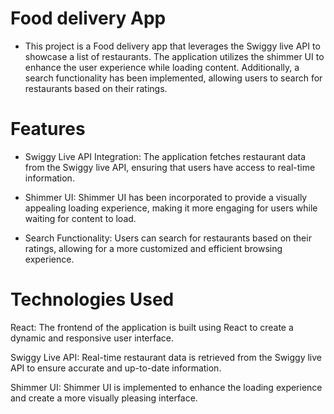 # Food delivery App
- This project is a Food delivery app that leverages the Swiggy live API to showcase a list of restaurants. The application utilizes the shimmer UI to enhance the user experience while loading content. Additionally, a search functionality has been implemented, allowing users to search for restaurants based on their ratings.

# Features
- Swiggy Live API Integration: The application fetches restaurant data from the Swiggy live API,  ensuring that users have access to real-time information.

- Shimmer UI: Shimmer UI has been incorporated to provide a visually appealing loading experience, making it more engaging for users while waiting for content to load.

- Search Functionality: Users can search for restaurants based on their ratings, allowing for a more customized and efficient browsing experience.

# Technologies Used
React: The frontend of the application is built using React to create a dynamic and responsive user interface.

Swiggy Live API: Real-time restaurant data is retrieved from the Swiggy live API to ensure accurate and up-to-date information.

Shimmer UI: Shimmer UI is implemented to enhance the loading experience and create a more visually pleasing interface.

